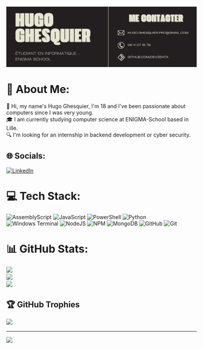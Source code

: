![Bannière](./githubBanner.png)


# 💫 About Me:
👋 Hi, my name's Hugo Ghesquier, I'm 18 and I've been passionate about computers since I was very young.<br>🎓 I am currently studying computer science at ENIGMA-School based in Lille.<br>🔍 I'm looking for an internship in backend development or cyber security. 


## 🌐 Socials:
[![LinkedIn](https://img.shields.io/badge/LinkedIn-%230077B5.svg?logo=linkedin&logoColor=white)](https://linkedin.com/in/hugo-ghesquier) 

# 💻 Tech Stack:
![AssemblyScript](https://img.shields.io/badge/assembly%20script-%23000000.svg?style=for-the-badge&logo=assemblyscript&logoColor=white) ![JavaScript](https://img.shields.io/badge/javascript-%23323330.svg?style=for-the-badge&logo=javascript&logoColor=%23F7DF1E) ![PowerShell](https://img.shields.io/badge/PowerShell-%235391FE.svg?style=for-the-badge&logo=powershell&logoColor=white) ![Python](https://img.shields.io/badge/python-3670A0?style=for-the-badge&logo=python&logoColor=ffdd54) ![Windows Terminal](https://img.shields.io/badge/Windows%20Terminal-%234D4D4D.svg?style=for-the-badge&logo=windows-terminal&logoColor=white) ![NodeJS](https://img.shields.io/badge/node.js-6DA55F?style=for-the-badge&logo=node.js&logoColor=white) ![NPM](https://img.shields.io/badge/NPM-%23CB3837.svg?style=for-the-badge&logo=npm&logoColor=white) ![MongoDB](https://img.shields.io/badge/MongoDB-%234ea94b.svg?style=for-the-badge&logo=mongodb&logoColor=white) ![GitHub](https://img.shields.io/badge/github-%23121011.svg?style=for-the-badge&logo=github&logoColor=white) ![Git](https://img.shields.io/badge/git-%23F05033.svg?style=for-the-badge&logo=git&logoColor=white)
# 📊 GitHub Stats:
![](https://github-readme-stats.vercel.app/api?username=devZenta&theme=radical&hide_border=true&include_all_commits=true&count_private=true)<br/>
![](https://github-readme-streak-stats.herokuapp.com/?user=devZenta&theme=radical&hide_border=true)<br/>
![](https://github-readme-stats.vercel.app/api/top-langs/?username=devZenta&theme=radical&hide_border=true&include_all_commits=true&count_private=true&layout=compact)

## 🏆 GitHub Trophies
![](https://github-profile-trophy.vercel.app/?username=devZenta&theme=radical&no-frame=true&no-bg=false&margin-w=4)

---
[![](https://visitcount.itsvg.in/api?id=devZenta&icon=0&color=0)](https://visitcount.itsvg.in)

<!-- Proudly created with GPRM ( https://gprm.itsvg.in ) -->
